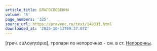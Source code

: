 ```yaml
---
article_title: БЛАГОСЛОВЕННЫ
volume: '5'
page_numbers: '325'
source_url: https://pravenc.ru/text/149331.html
downloaded_at: '2025-10-13T09:37:07Z'
---
```


[греч. εὐλογητάρια], тропари по непорочнах - см. в ст. [Непорочны](https://pravenc.ru/text/Непорочны.html).
